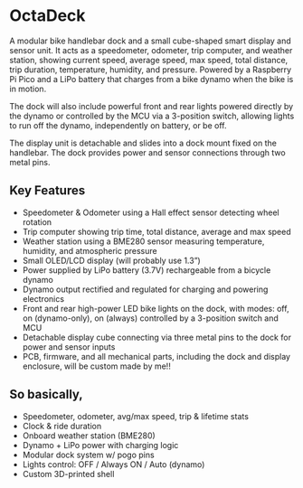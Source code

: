 # OctaDeck

A modular bike handlebar dock and a small cube-shaped smart display and sensor unit. It acts as a speedometer, odometer, trip computer, and weather station, showing current speed, average speed, max speed, total distance, trip duration, temperature, humidity, and pressure. 
Powered by a Raspberry Pi Pico and a LiPo battery that charges from a bike dynamo when the bike is in motion.

The dock will also include powerful front and rear lights powered directly by the dynamo or controlled by the MCU via a 3-position switch, allowing lights to run off the dynamo, independently on battery, or be off.

The display unit is detachable and slides into a dock mount fixed on the handlebar. The dock provides power and sensor connections through two metal pins.

## Key Features
- Speedometer & Odometer using a Hall effect sensor detecting wheel rotation
- Trip computer showing trip time, total distance, average and max speed
- Weather station using a BME280 sensor measuring temperature, humidity, and atmospheric pressure
- Small OLED/LCD display (will probably use 1.3”)
- Power supplied by LiPo battery (3.7V) rechargeable from a bicycle dynamo
- Dynamo output rectified and regulated for charging and powering electronics
- Front and rear high-power LED bike lights on the dock, with modes: off, on (dynamo-only), on (always) controlled by a 3-position switch and MCU
- Detachable display cube connecting via three metal pins to the dock for power and sensor inputs
- PCB, firmware, and all mechanical parts, including the dock and display enclosure, will be custom made by me!! 

## So basically,
- Speedometer, odometer, avg/max speed, trip & lifetime stats
- Clock & ride duration
- Onboard weather station (BME280)
- Dynamo + LiPo power with charging logic
- Modular dock system w/ pogo pins
- Lights control: OFF / Always ON / Auto (dynamo)
- Custom 3D-printed shell

